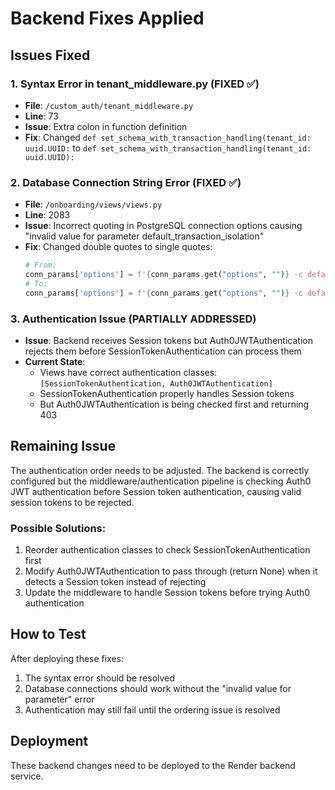 # Backend Fixes Applied

## Issues Fixed

### 1. Syntax Error in tenant_middleware.py (FIXED ✅)
- **File**: `/custom_auth/tenant_middleware.py`
- **Line**: 73
- **Issue**: Extra colon in function definition
- **Fix**: Changed `def set_schema_with_transaction_handling(tenant_id: uuid.UUID:` to `def set_schema_with_transaction_handling(tenant_id: uuid.UUID):`

### 2. Database Connection String Error (FIXED ✅)
- **File**: `/onboarding/views/views.py`
- **Line**: 2083
- **Issue**: Incorrect quoting in PostgreSQL connection options causing "invalid value for parameter default_transaction_isolation"
- **Fix**: Changed double quotes to single quotes: 
  ```python
  # From:
  conn_params['options'] = f'{conn_params.get("options", "")} -c default_transaction_isolation="read committed"'
  # To:
  conn_params['options'] = f'{conn_params.get("options", "")} -c default_transaction_isolation=\'read committed\''
  ```

### 3. Authentication Issue (PARTIALLY ADDRESSED)
- **Issue**: Backend receives Session tokens but Auth0JWTAuthentication rejects them before SessionTokenAuthentication can process them
- **Current State**: 
  - Views have correct authentication classes: `[SessionTokenAuthentication, Auth0JWTAuthentication]`
  - SessionTokenAuthentication properly handles Session tokens
  - But Auth0JWTAuthentication is being checked first and returning 403

## Remaining Issue

The authentication order needs to be adjusted. The backend is correctly configured but the middleware/authentication pipeline is checking Auth0 JWT authentication before Session token authentication, causing valid session tokens to be rejected.

### Possible Solutions:
1. Reorder authentication classes to check SessionTokenAuthentication first
2. Modify Auth0JWTAuthentication to pass through (return None) when it detects a Session token instead of rejecting
3. Update the middleware to handle Session tokens before trying Auth0 authentication

## How to Test
After deploying these fixes:
1. The syntax error should be resolved
2. Database connections should work without the "invalid value for parameter" error
3. Authentication may still fail until the ordering issue is resolved

## Deployment
These backend changes need to be deployed to the Render backend service.